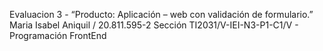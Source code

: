 Evaluacion 3 - “Producto: Aplicación – web con validación de formulario.”
Maria Isabel Aniquil / 20.811.595-2
Sección TI2031/V-IEI-N3-P1-C1/V - Programación FrontEnd

